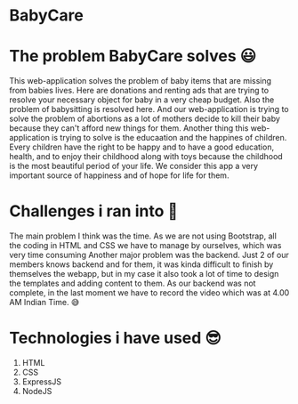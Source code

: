 # BabyCare

# The problem BabyCare solves :smiley:
This web-application solves the problem of baby items that are missing from babies lives. Here are donations and renting ads that are trying to resolve your necessary object for baby in a very cheap budget. Also the problem of babysitting is resolved here. And our web-application is trying to solve the problem of abortions as a lot of mothers decide to kill their baby because they can't afford new things for them. Another thing this web-application is trying to solve is the educaation and the happines of children. Every children have the right to be happy and to have a good education, health, and to enjoy their childhood along with toys because the childhood is the most beautiful period of your life. We consider this app a very important source of happiness and of hope for life for them.

# Challenges i ran into :slightly_smiling_face:
The main problem I think was the time. As we are not using Bootstrap, all the coding in HTML and CSS we have to manage by ourselves, which was very time consuming Another major problem was the backend. Just 2 of our members knows backend and for them, it was kinda difficult to finish by themselves the webapp, but in my case it also took a lot of time to design the templates and adding content to them. As our backend was not complete, in the last moment we have to record the video which was at 4.00 AM Indian Time. :sweat_smile:

# Technologies i have used :sunglasses:
1. HTML
2. CSS
3. ExpressJS
4. NodeJS
